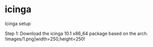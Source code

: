 # icinga
Icinga setup

Step 1: Download the icinga 10.1 x86_64 package based on the arch.
!images/1.png|width=250,height=250!
